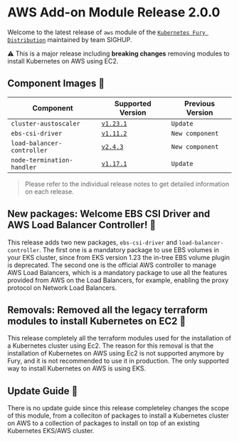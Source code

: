 # AWS Add-on Module Release 2.0.0

Welcome to the latest release of `aws` module of the [`Kubernetes Fury Distribution`](https://github.com/sighupio/fury-distribution) maintained by team SIGHUP.

⚠️ This is a major release including **breaking changes** removing modules to install Kubernetes on AWS using EC2.

## Component Images 🚢

| Component                     | Supported Version                                                                                      | Previous Version |
|-------------------------------|--------------------------------------------------------------------------------------------------------|------------------|
| `cluster-austoscaler`         | [`v1.23.1`](https://github.com/kubernetes/autoscaler/releases/tag/cluster-autoscaler-1.23.1)           | `Update`         |
| `ebs-csi-driver`              | [`v1.11.2`](https://github.com/kubernetes-sigs/aws-ebs-csi-driver/releases/tag/v1.11.2)                | `New component`  |
| `load-balancer-controller`    | [`v2.4.3`](https://github.com/kubernetes-sigs/aws-load-balancer-controller/releases/tag/v2.4.3)        | `New component`  |
| `node-termination-handler`    | [`v1.17.1`](https://github.com/aws/aws-node-termination-handler/releases/tag/v1.17.1)                  | `Update`         |

> Please refer to the individual release notes to get detailed information on each release.

## New packages: Welcome EBS CSI Driver and AWS Load Balancer Controller! 📕

This release adds two new packages, `ebs-csi-driver` and `load-balancer-controller`. The first one is a mandatory package to use EBS volumes in your EKS cluster, since from EKS version 1.23 the in-tree EBS volume plugin is deprecated. The second one is the official AWS controller to manage AWS Load Balancers, which is a mandatory package to use all the features provided from AWS on the Load Balancers, for example, enabling the proxy protocol on Network Load Balancers.

## Removals: Removed all the legacy terraform modules to install Kubernetes on EC2 🚮

This release completely all the terraform modules used for the installation of a Kubernetes cluster using Ec2. The reason for this removal is that the installation of Kubernetes on AWS using Ec2 is not supported anymore by Fury, and it is not recommended to use it in production. The only supported way to install Kubernetes on AWS is using EKS.

## Update Guide 🦮

There is no update guide since this release completeley changes the scope of this module, from a colleciton of packages to install a Kubernetes cluster on AWS to a collection of packages to install on top of an existing Kubernetes EKS/AWS cluster.

<!-- Links -->






